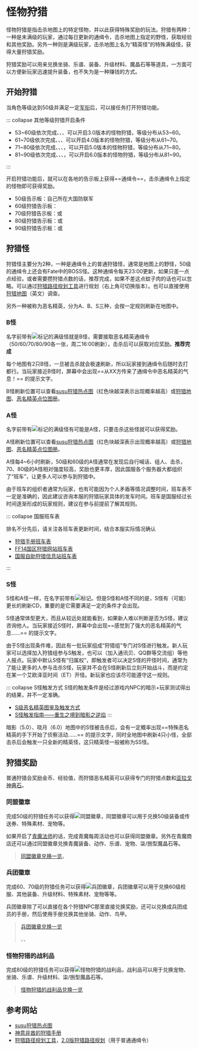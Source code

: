 # 怪物狩猎

怪物狩猎是指击杀地图上的特定怪物，并以此获得特殊奖励的玩法。狩猎有两种：一种是未满级的玩家，通过每日更新的通缉令，击杀地图上指定的野怪，获取经验和其他奖励。另外一种则是满级玩家，击杀地图上名为“精英怪”的特殊满级怪，获得大量狩猎奖励。

狩猎奖励可以用来兑换坐骑、乐谱、装备、升级材料、魔晶石等等道具，一方面可以方便新玩家迅速提升装备，也不失为是一种赚钱的方式。

## 开始狩猎

当角色等级达到50级并满足一定[军衔](/advanced/grandCompany.md)后，可以接任务<quest name="维持治安的怪物狩猎" type="plus" search/>打开狩猎功能。

::: collapse 其他等级狩猎开启条件

- 53~60级依次完成<quest name="伊修加德的初级怪物狩猎" type="plus" />、<quest name="伊修加德的中级怪物狩猎" type="plus" />、<quest name="伊修加德的高级怪物狩猎" type="plus" />、<quest name="伊修加德的恶名精英" type="plus" />可以开启3.0版本的怪物狩猎，等级分布从53~60。
- 61~70级依次完成<quest name="初级雄兵怪物狩猎" type="plus" />、<quest name="中级雄兵怪物狩猎" type="plus" />、<quest name="高级雄兵怪物狩猎" type="plus" />、<quest name="雄兵恶名精英狩猎" type="plus" />可以开启4.0版本的怪物狩猎，等级分布从61~70。
- 71~80级依次完成<quest name="狂热兵团的初级怪物狩猎" type="plus" />、<quest name="狂热兵团的中级怪物狩猎" type="plus" />、<quest name="狂热兵团的高级怪物狩猎" type="plus" />、<quest name="狂热兵团的恶名精英狩猎" type="plus" />，可以开启5.0版本的怪物狩猎，等级分布从71~80。
- 81~90级依次完成<quest name="初级总会怪物狩猎" type="plus" />、<quest name="中级总会怪物狩猎" type="plus" />、<quest name="高级总会怪物狩猎" type="plus" />、<quest name="总会恶名精英狩猎" type="plus" />，可以开启6.0版本的怪物狩猎，等级分布从81~90。

:::

开启狩猎功能后，就可以在各地的告示板上获得==通缉令==，击杀通缉令上指定的怪物即可获得奖励。
- 50级告示板：自己所在大国防联军
- 60级狩猎告示板：<Pos name="伊修加德基础层" :x="12" :y="11" />
- 70级狩猎告示板：<Pos name="神拳痕" :x="13.2" :y="11.7" />或<Pos name="黄金港" :x="10.6" :y="10.4" />
- 80级狩猎告示板：<pos name="水晶都" :x="9.5" :y="9.45" />或<pos name="游末邦" :x="11.14" :y="10.84" sub="树干层" />
- 90级狩猎告示板：<pos name="旧萨雷安" :x="11.8" :y="13.2" />或<pos name="拉札罕" :x="10.4" :y="7.3"/>
 
## 狩猎怪

狩猎怪主要分为2种，一种是通缉令上的普通狩猎怪，通常是地图上的野怪，50级的通缉令上还会有Fate中的BOSS怪。这种通缉令每天23:00更新，如果只差一点点经验，或者需要攒狩猎点数的话，推荐完成，如果不差这点蚊子肉的话也可以忽略。可以通过[狩猎路径规划工具](https://www.xivdaily.com/cn/hunts/ew)进行规划（右上角可切换版本）。也可以直接使用[狩猎地图](https://ffxivhunt.com/hunt_daily_shb.php)（英文）调查。

另外一种被称为恶名精英，分为A、B、S三种，会按一定规则刷新在地图中。

### B怪

名字前带有<img src="/images/icons/061704.png" class="no-zoom sm-icon">标记的满级怪就是B怪，需要接取恶名精英通缉令（50/60/70/80/90各一张，周二16:00刷新），击杀后可以获取对应奖励。**推荐完成**

每个地图有2只B怪，一旦被击杀就会极速刷新，所以玩家接到通缉令后随时去打都行。当玩家接近B怪时，屏幕中会出现==从XX方传来了通缉令中恶名精英的气息！== 的提示文字。

B怪刷新位置可以查看[susu狩猎热点图](https://hunt.ffxiv.xin/)（红色块越深表示出现概率越高）或[狩猎地图](https://ffxivhuntcn.com/#/map/index)、[恶名精英点位图册](https://www.sythehunt.xyz/mapbook)。

### A怪

名字前带有<img src="/images/icons/061710.png" class="no-zoom sm-icon">标记的满级怪有可能是A怪，只要击杀这些怪就可以获得奖励。

A怪刷新位置可以查看[susu狩猎热点图](https://hunt.ffxiv.xin/)（红色块越深表示出现概率越高）或[狩猎地图](https://ffxivhuntcn.com/#/map/index)、[恶名精英点位图册](https://www.sythehunt.xyz/mapbook)。

A怪每4~6小时刷新，50级和60级的A怪通常在发现后自行喊话、组人、击杀，70、80级的A怪相对强度较高，奖励也更丰厚，因此国服各个服务器大都组织了“班车”，让更多人可以参与到狩猎中。

由于班车的组织者通常为玩家，也有可能因为个人矛盾等情况调整时间，班车表不一定是准确的，因此建议咨询本服的狩猎玩家具体的发车时间。班车是国服经过长时间逐渐形成的玩家规则，建议在参与前提前了解其规则。

::: collapse 国服班车表

排名不分先后，请关注各班车表更新时间，结合本服实际情况确认
* [狩猎手册班车表](https://www.sythehunt.xyz/train)
* [FF14国区狩猎网站班车表](http://ffxivhunt.cn/)
* [国服自助狩猎信息站班车表](https://ffxivhuntcn.com/#/train/index)

:::

### S怪

S怪和A怪一样，在名字前带有<img src="/images/icons/061710.png" class="no-zoom sm-icon">标记。但是S怪和A怪不同的是，S怪有（可能）更长的刷新CD，重要的是它需要满足一定的条件才会出现。

S怪通常体型更大，而且从较远处就能看到，如果新人难以判断是否为S怪，建议咨询他人。当玩家接近S怪时，屏幕中会出现==感觉到了强大的恶名精英的气息……== 的提示文字。

由于S怪出现条件难，因此有一批玩家组成“狩猎组”专门对S怪进行触发。新人玩家可以选择加入狩猎组参与S触发，也可以（加入通讯贝、QQ群等交流组）等他人报点。玩家中默认S怪有“归属权”，即触发者可以决定S怪的开怪时间，通常为了能让更多的人参与击杀S怪，玩家并不会在S怪刷新后立刻开始战斗，而是约定在某一个艾欧泽亚时间（ET<i class="xiv eorzea-time-chs"></i>）开怪。新玩家也应该尽可能遵守这一规则。

::: collapse S怪触发方式
S怪的触发条件是经过游戏内NPC的暗示+玩家测试得出的结果，并不一定准确。

- [S级恶名精英图鉴及触发方式](https://www.sythehunt.xyz/post/S%E6%80%AA%E8%A7%A6%E5%8F%91%E6%9D%A1%E4%BB%B6%E4%B8%80%E8%A7%88)
- [S怪触发指南——重生之境到暗影之逆焰](https://bbs.nga.cn/read.php?tid=22499393)
:::

暗影（5.0）、晓月（6.0）地图中的S怪被击杀后，会有一定概率出现==特殊恶名精英的手下开始了侦察活动……== 的提示文字，同时全地图中刷新4只小怪，全部击杀后会触发一只全新的精英怪，这只精英怪一般被称为SS怪。

## 狩猎奖励

普通狩猎会奖励金币、经验值，而狩猎恶名精英可以获得专门的狩猎点数和[亚拉戈神典石](/advanced/currency.md)。

### 同盟徽章

完成50级的狩猎任务可以获得<img src="/images/icons/065024.png" class="no-zoom sm-icon">同盟徽章，同盟徽章可以用于兑换50级装备或传送券、特殊素材、宠物等。

如果开启了[青魔法师](/job/bluemage.md)的话，完成青魔每周活动也可以获得同盟徽章。另外在青魔商店还可以通过同盟徽章兑换青魔装备、动作、乐谱、宠物、柒/捌型魔晶石等。

> [同盟徽章兑换一览](https://ff14.huijiwiki.com/wiki/%E5%90%8C%E7%9B%9F%E5%BE%BD%E7%AB%A0)。

### 兵团徽章

完成60、70级的狩猎任务可以获得<img src="/images/icons/065034.png" class="no-zoom sm-icon">兵团徽章，兵团徽章可以用于兑换60级校服、其他装备、升级材料、特殊素材、宠物等等。

兵团徽章除了可以直接在各个狩猎NPC那里直接兑换奖励，还可以兑换成兵团成员的手册，然后使用手册兑换其他坐骑、动作、鸟甲。

> [兵团徽章兑换一览](https://ff14.huijiwiki.com/wiki/%E5%85%B5%E5%9B%A2%E5%BE%BD%E7%AB%A0)
>
> <item name="兵团成员的手册" />、<item name="杰出兵团成员的手册" />、<item name="著名兵团成员的手册" />

### 怪物狩猎的战利品

完成80级的狩猎任务可以获得<img src="/images/icons/065068.png" class="no-zoom sm-icon">怪物狩猎的战利品，战利品可以用于兑换宠物、坐骑、乐谱、升级材料、柒/捌型魔晶石等。

> [怪物狩猎的战利品兑换一览](https://ff14.huijiwiki.com/wiki/%E6%80%AA%E7%89%A9%E7%8B%A9%E7%8C%8E%E7%9A%84%E6%88%98%E5%88%A9%E5%93%81)

## 参考网站

* [susu狩猎热点图](https://hunt.ffxiv.xin/)
* [神意非酋的狩猎手册](https://www.sythehunt.xyz/)
* [狩猎路径规划工具](https://www.xivdaily.com/cn/hunts/ew)，[2.0版狩猎路径规划](http://ff14huntpath.c4cdn.com/arr/)（用于普通通缉令）
